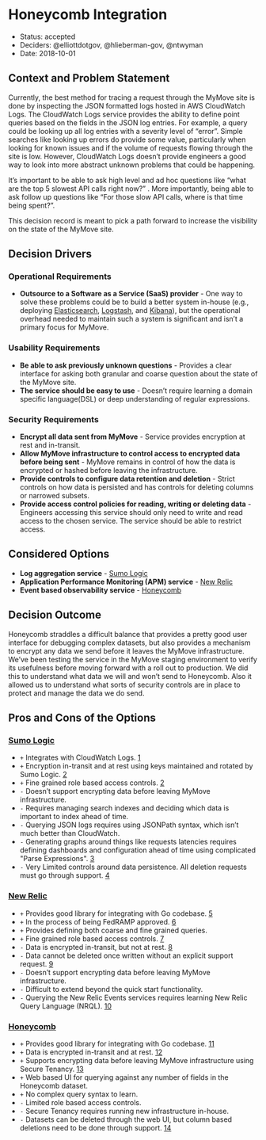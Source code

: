 # Honeycomb Integration

* Status: accepted
* Deciders: @elliottdotgov, @hlieberman-gov, @ntwyman
* Date: 2018-10-01

## Context and Problem Statement

Currently, the best method for tracing a request through the MyMove site is done by inspecting the JSON formatted logs hosted in AWS CloudWatch Logs. The CloudWatch Logs service provides the ability to define point queries based on the fields in the JSON log entries.  For example, a query could be looking up all log entries with a severity level of “error”. Simple searches like looking up errors do provide some value, particularly when looking for known issues and if the volume of requests flowing through the site is low. However, CloudWatch Logs doesn’t provide engineers a good way to look into more abstract unknown problems that could be happening.

It’s important to be able to ask high level and ad hoc questions like “what are the top 5 slowest API calls right now?” . More importantly, being able to ask follow up questions like “For those slow API calls, where is that time being spent?”.

This decision record is meant to pick a path forward to increase the visibility on the state of the MyMove site.

## Decision Drivers

### Operational Requirements

* **Outsource to a Software as a Service (SaaS) provider** - One way to solve these problems could be to build a better system in-house (e.g., deploying [Elasticsearch](https://github.com/elastic/elasticsearch ), [Logstash](https://github.com/elastic/logstash), and [Kibana](https://github.com/elastic/kibana)), but the operational overhead needed to maintain such a system is significant and isn’t a primary focus for MyMove.

### Usability Requirements

* **Be able to ask previously unknown questions** - Provides a clear interface for asking both granular and coarse question about the state of the MyMove site.
* **The service should be easy to use** - Doesn’t require learning a domain specific language(DSL) or deep understanding of regular expressions.

### Security Requirements

* **Encrypt all data sent from MyMove** - Service provides encryption at rest and in-transit.
* **Allow MyMove infrastructure to control access to encrypted data before being sent** - MyMove remains in control of how the data is encrypted or hashed before leaving the infrastructure.
* **Provide controls to configure data retention and deletion** - Strict controls on how data is persisted and has controls for deleting columns or narrowed subsets.
* **Provide access control policies for reading, writing or deleting data** - Engineers accessing this service should only need to write and read access to the chosen service. The service should be able to restrict access.

## Considered Options

* **Log aggregation service** - [Sumo Logic](https://www.sumologic.com/)
* **Application Performance Monitoring (APM) service** - [New Relic](https://newrelic.com/)
* **Event based observability service** - [Honeycomb](https://www.honeycomb.io/)

## Decision Outcome

Honeycomb straddles a difficult balance that provides a pretty good user interface for debugging complex datasets, but also provides a mechanism to encrypt any data we send before it leaves the MyMove infrastructure. We’ve been testing the service in the MyMove staging environment to verify its usefulness before moving forward with a roll out to production. We did this to understand what data we will and won’t send to Honeycomb. Also it allowed us to understand what sorts of security controls are in place to protect and manage the data we do send.

## Pros and Cons of the Options

### [Sumo Logic](https://www.sumologic.com/)

* `+` Integrates with CloudWatch Logs. [1]
* `+` Encryption in-transit and at rest using keys maintained and rotated by Sumo Logic. [2]
* `+` Fine grained role based access controls. [2]
* `-` Doesn’t support encrypting data before leaving MyMove infrastructure.
* `-` Requires managing search indexes and deciding which data is important to index ahead of time.
* `-` Querying JSON logs requires using JSONPath syntax, which isn’t much better than CloudWatch.
* `-` Generating graphs around things like requests latencies requires defining dashboards and configuration ahead of time using complicated "Parse Expressions". [3]
* `-` Very Limited controls around data persistence. All deletion requests must go through support. [4]

### [New Relic](https://newrelic.com/)

* `+` Provides good library for integrating with Go codebase. [5]
* `+` In the process of being FedRAMP approved. [6]
* `+` Provides defining both coarse and fine grained queries.
* `+` Fine grained role based access controls. [7]
* `-` Data is encrypted in-transit, but not at rest. [8]
* `-` Data cannot be deleted once written without an explicit support request. [9]
* `-` Doesn’t support encrypting data before leaving MyMove infrastructure.
* `-` Difficult to extend beyond the quick start functionality.
* `-` Querying the New Relic Events services requires learning New Relic Query Language (NRQL). [10]

### [Honeycomb](https://www.honeycomb.io/)

* `+` Provides good library for integrating with Go codebase. [11]
* `+` Data is encrypted in-transit and at rest. [12]
* `+` Supports encrypting data before leaving MyMove infrastructure using Secure Tenancy. [13]
* `+` Web based UI for querying against any number of fields in the Honeycomb dataset.
* `+` No complex query syntax to learn.
* `-` Limited role based access controls.
* `-` Secure Tenancy requires running new infrastructure in-house.
* `-` Datasets can be deleted through the web UI, but column based deletions need to be done through support. [14]

[1]: https://help.sumologic.com/Send-Data/Collect-from-Other-Data-Sources/Amazon-CloudWatch-Logs
[2]: https://www.sumologic.com/resource/white-paper/securing-the-sumo-logic-service/
[3]: https://www.sumologic.com/blog/it-operations/logs-to-metrics/
[4]: https://help.sumologic.com/Send-Data/Collector-FAQs/Delete-data-already-collected-to-Sumo-Logic
[5]: https://github.com/newrelic/go-agent
[6]: https://blog.newrelic.com/product-news/government-it-modernization/
[7]: https://blog.newrelic.com/product-news/role-based-access-control-rbac/
[8]: https://docs.newrelic.com/docs/using-new-relic/new-relic-security/security/security
[9]: https://docs.newrelic.com/docs/insights/use-insights-ui/manage-account-data/editing-deleting-insights-data
[10]: https://docs.newrelic.com/docs/insights/nrql-new-relic-query-language/nrql-resources/nrql-syntax-components-functions
[11]: https://github.com/honeycombio/beeline-go
[12]: https://www.honeycomb.io/security/
[13]: https://docs.honeycomb.io/authentication-and-security/secure-tenancy/
[14]: https://docs.honeycomb.io/getting-data-in/datasets/secure-manage/
